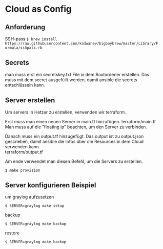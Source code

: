 # Cloud as Config

## Anforderung

SSH-pass
`
$ brew install https://raw.githubusercontent.com/kadwanev/bigboybrew/master/Library/Formula/sshpass.rb
`


## Secrets
man muss erst ein secretskey.txt File in dem Rootordener erstellen. Das muss mit dem secret ausgefüllt werden, damit 
ansible die secrets entschlüsseln kann. 


## Server erstellen
Um servers in Hetzer zu erstellen, verwenden wir terraform.

Erst muss man einen neuen Server in main.tf hinzufügen.
terraform/main.tf
Man muss auf die "floating ip" beachten, um den Server zu verbinden.


Danach muss ein output.tf hinzugefügt. Das output ist zu output.json gescrieben, damit ansible die Infos über die Resources in dem Cloud verwenden kann.  
terraform/output.tf

Am ende verwendet man diesen Befehl, um die Servers zu erstellen. 
```
$ make provision
```

## Server konfigurieren Beispiel
um graylog aufzusetzen
```
$ SERVER=graylog make setup
```

backup
```
$ SERVER=graylog make backup
```

restore
```
$ SERVER=graylog make backup
```

